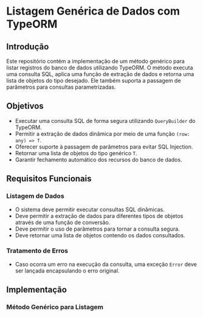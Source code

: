 # Listagem Genérica de Dados com TypeORM

## Introdução

Este repositório contém a implementação de um método genérico para listar registros do banco de dados utilizando TypeORM. O método executa uma consulta SQL, aplica uma função de extração de dados e retorna uma lista de objetos do tipo desejado. Ele também suporta a passagem de parâmetros para consultas parametrizadas.

## Objetivos

- Executar uma consulta SQL de forma segura utilizando `QueryBuilder` do TypeORM.
- Permitir a extração de dados dinâmica por meio de uma função `(row: any) => T`.
- Oferecer suporte à passagem de parâmetros para evitar SQL Injection.
- Retornar uma lista de objetos do tipo genérico `T`.
- Garantir fechamento automático dos recursos do banco de dados.

## Requisitos Funcionais

### Listagem de Dados

- O sistema deve permitir executar consultas SQL dinâmicas.
- Deve permitir a extração de dados para diferentes tipos de objetos através de uma função de conversão.
- Deve permitir o uso de parâmetros para tornar a consulta segura.
- Deve retornar uma lista de objetos contendo os dados consultados.

### Tratamento de Erros

- Caso ocorra um erro na execução da consulta, uma exceção `Error` deve ser lançada encapsulando o erro original.

## Implementação

### Método Genérico para Listagem
